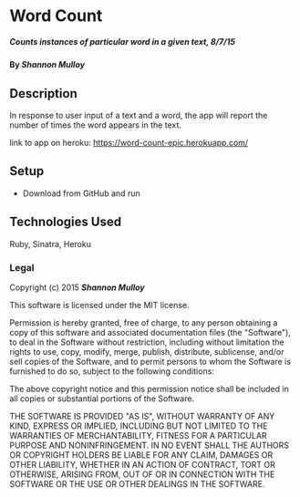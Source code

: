 # Word Count

##### Counts instances of particular word in a given text, 8/7/15

#### By _**Shannon Mulloy**_

## Description

In response to user input of a text and a word, the app will report the number of times the word appears in the text.

link to app on heroku: https://word-count-epic.herokuapp.com/

## Setup

* Download from GitHub and run

## Technologies Used

Ruby, Sinatra, Heroku

### Legal

Copyright (c) 2015 **_Shannon Mulloy_**

This software is licensed under the MIT license.

Permission is hereby granted, free of charge, to any person obtaining a copy
of this software and associated documentation files (the "Software"), to deal
in the Software without restriction, including without limitation the rights
to use, copy, modify, merge, publish, distribute, sublicense, and/or sell
copies of the Software, and to permit persons to whom the Software is
furnished to do so, subject to the following conditions:

The above copyright notice and this permission notice shall be included in
all copies or substantial portions of the Software.

THE SOFTWARE IS PROVIDED "AS IS", WITHOUT WARRANTY OF ANY KIND, EXPRESS OR
IMPLIED, INCLUDING BUT NOT LIMITED TO THE WARRANTIES OF MERCHANTABILITY,
FITNESS FOR A PARTICULAR PURPOSE AND NONINFRINGEMENT. IN NO EVENT SHALL THE
AUTHORS OR COPYRIGHT HOLDERS BE LIABLE FOR ANY CLAIM, DAMAGES OR OTHER
LIABILITY, WHETHER IN AN ACTION OF CONTRACT, TORT OR OTHERWISE, ARISING FROM,
OUT OF OR IN CONNECTION WITH THE SOFTWARE OR THE USE OR OTHER DEALINGS IN
THE SOFTWARE.